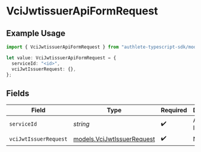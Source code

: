 # VciJwtissuerApiFormRequest

## Example Usage

```typescript
import { VciJwtissuerApiFormRequest } from "authlete-typescript-sdk/models/operations";

let value: VciJwtissuerApiFormRequest = {
  serviceId: "<id>",
  vciJwtIssuerRequest: {},
};
```

## Fields

| Field                                                             | Type                                                              | Required                                                          | Description                                                       |
| ----------------------------------------------------------------- | ----------------------------------------------------------------- | ----------------------------------------------------------------- | ----------------------------------------------------------------- |
| `serviceId`                                                       | *string*                                                          | :heavy_check_mark:                                                | A service ID.                                                     |
| `vciJwtIssuerRequest`                                             | [models.VciJwtIssuerRequest](../../models/vcijwtissuerrequest.md) | :heavy_check_mark:                                                | N/A                                                               |